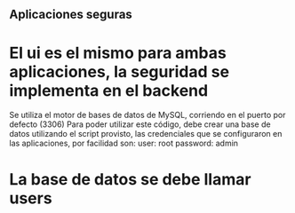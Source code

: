 ## Aplicaciones seguras
# El ui es el mismo para ambas aplicaciones, la seguridad se implementa en el backend
Se utiliza el motor de bases de datos de MySQL, corriendo en el puerto por defecto (3306)
Para poder utilizar este código, debe crear una base de datos utilizando el script provisto, las credenciales que se configuraron en las aplicaciones, por facilidad son:
user: root
password: admin
# La base de datos se debe llamar users